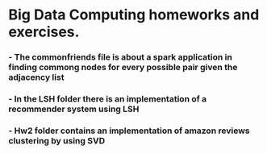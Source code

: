 # Big Data Computing homeworks and exercises.

### - The commonfriends file is about a spark application in finding commong nodes for every possible pair given the adjacency list
### - In the LSH folder there is an implementation of a recommender system using LSH
### - Hw2 folder contains an implementation of amazon reviews clustering by using SVD
